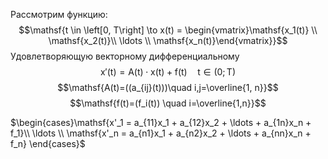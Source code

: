 Рассмотрим функцию:
$$\mathsf{t \in \left[0, T\right] \to x(t) = \begin{vmatrix}\mathsf{x_1(t)} \\ \mathsf{x_2(t)}\\ \ldots \\ \mathsf{x_n(t)}\end{vmatrix}}$$
Удовлетворяющую векторному дифференциальному 
$$\mathsf{x'(t)=A(t)\cdot x(t)+f(t)\quad t\in (0; T)}$$
$$\mathsf{A(t)=((a_{ij}(t)))\quad i,j=\overline{1, n}}$$
$$\mathsf{f(t)=(f_i(t)) \quad i=\overline{1,n}}$$

$\begin{cases}\mathsf{x'_1 = a_{11}x_1 + a_{12}x_2 + \ldots + a_{1n}x_n + f_1}\\ \ldots \\ \mathsf{x'_n = a_{n1}x_1 + a_{n2}x_2 + \ldots + a_{nn}x_n + f_n} \end{cases}$


